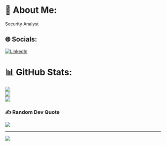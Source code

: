 # 💫 About Me:
Security Analyst


## 🌐 Socials:
[![LinkedIn](https://img.shields.io/badge/LinkedIn-%230077B5.svg?logo=linkedin&logoColor=white)](https://linkedin.com/in/https://in.linkedin.com/in/mohit-negi-b9b5711a2) 
# 📊 GitHub Stats:
![](https://github-readme-stats.vercel.app/api?username=Mohit0x-dev&theme=dark&hide_border=false&include_all_commits=false&count_private=false)<br/>
![](https://github-readme-streak-stats.herokuapp.com/?user=Mohit0x-dev&theme=dark&hide_border=false)<br/>
![](https://github-readme-stats.vercel.app/api/top-langs/?username=Mohit0x-dev&theme=dark&hide_border=false&include_all_commits=false&count_private=false&layout=compact)

### ✍️ Random Dev Quote
![](https://quotes-github-readme.vercel.app/api?type=horizontal&theme=radical)

---
[![](https://visitcount.itsvg.in/api?id=Mohit0x-dev&icon=0&color=0)](https://visitcount.itsvg.in)

<!-- Proudly created with GPRM ( https://gprm.itsvg.in ) -->

